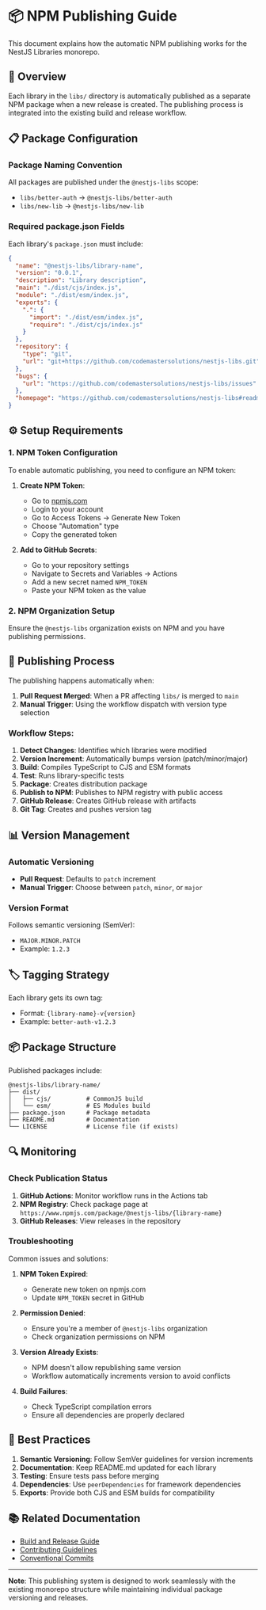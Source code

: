 # 📦 NPM Publishing Guide

This document explains how the automatic NPM publishing works for the NestJS Libraries monorepo.

## 🚀 Overview

Each library in the `libs/` directory is automatically published as a separate NPM package when a new release is created. The publishing process is integrated into the existing build and release workflow.

## 📋 Package Configuration

### Package Naming Convention
All packages are published under the `@nestjs-libs` scope:
- `libs/better-auth` → `@nestjs-libs/better-auth`
- `libs/new-lib` → `@nestjs-libs/new-lib`

### Required package.json Fields
Each library's `package.json` must include:

```json
{
  "name": "@nestjs-libs/library-name",
  "version": "0.0.1",
  "description": "Library description",
  "main": "./dist/cjs/index.js",
  "module": "./dist/esm/index.js",
  "exports": {
    ".": {
      "import": "./dist/esm/index.js",
      "require": "./dist/cjs/index.js"
    }
  },
  "repository": {
    "type": "git",
    "url": "git+https://github.com/codemastersolutions/nestjs-libs.git"
  },
  "bugs": {
    "url": "https://github.com/codemastersolutions/nestjs-libs/issues"
  },
  "homepage": "https://github.com/codemastersolutions/nestjs-libs#readme"
}
```

## ⚙️ Setup Requirements

### 1. NPM Token Configuration
To enable automatic publishing, you need to configure an NPM token:

1. **Create NPM Token**:
   - Go to [npmjs.com](https://www.npmjs.com/)
   - Login to your account
   - Go to Access Tokens → Generate New Token
   - Choose "Automation" type
   - Copy the generated token

2. **Add to GitHub Secrets**:
   - Go to your repository settings
   - Navigate to Secrets and Variables → Actions
   - Add a new secret named `NPM_TOKEN`
   - Paste your NPM token as the value

### 2. NPM Organization Setup
Ensure the `@nestjs-libs` organization exists on NPM and you have publishing permissions.

## 🔄 Publishing Process

The publishing happens automatically when:

1. **Pull Request Merged**: When a PR affecting `libs/` is merged to `main`
2. **Manual Trigger**: Using the workflow dispatch with version type selection

### Workflow Steps:
1. **Detect Changes**: Identifies which libraries were modified
2. **Version Increment**: Automatically bumps version (patch/minor/major)
3. **Build**: Compiles TypeScript to CJS and ESM formats
4. **Test**: Runs library-specific tests
5. **Package**: Creates distribution package
6. **Publish to NPM**: Publishes to NPM registry with public access
7. **GitHub Release**: Creates GitHub release with artifacts
8. **Git Tag**: Creates and pushes version tag

## 📊 Version Management

### Automatic Versioning
- **Pull Request**: Defaults to `patch` increment
- **Manual Trigger**: Choose between `patch`, `minor`, or `major`

### Version Format
Follows semantic versioning (SemVer):
- `MAJOR.MINOR.PATCH`
- Example: `1.2.3`

## 🏷️ Tagging Strategy

Each library gets its own tag:
- Format: `{library-name}-v{version}`
- Example: `better-auth-v1.2.3`

## 📦 Package Structure

Published packages include:
```
@nestjs-libs/library-name/
├── dist/
│   ├── cjs/          # CommonJS build
│   └── esm/          # ES Modules build
├── package.json      # Package metadata
├── README.md         # Documentation
└── LICENSE           # License file (if exists)
```

## 🔍 Monitoring

### Check Publication Status
1. **GitHub Actions**: Monitor workflow runs in the Actions tab
2. **NPM Registry**: Check package page at `https://www.npmjs.com/package/@nestjs-libs/{library-name}`
3. **GitHub Releases**: View releases in the repository

### Troubleshooting

Common issues and solutions:

1. **NPM Token Expired**:
   - Generate new token on npmjs.com
   - Update `NPM_TOKEN` secret in GitHub

2. **Permission Denied**:
   - Ensure you're a member of `@nestjs-libs` organization
   - Check organization permissions on NPM

3. **Version Already Exists**:
   - NPM doesn't allow republishing same version
   - Workflow automatically increments version to avoid conflicts

4. **Build Failures**:
   - Check TypeScript compilation errors
   - Ensure all dependencies are properly declared

## 🎯 Best Practices

1. **Semantic Versioning**: Follow SemVer guidelines for version increments
2. **Documentation**: Keep README.md updated for each library
3. **Testing**: Ensure tests pass before merging
4. **Dependencies**: Use `peerDependencies` for framework dependencies
5. **Exports**: Provide both CJS and ESM builds for compatibility

## 📚 Related Documentation

- [Build and Release Guide](./BUILD_AND_RELEASE.md)
- [Contributing Guidelines](../CONTRIBUTING.md)
- [Conventional Commits](./CONVENTIONAL_COMMITS.md)

---

**Note**: This publishing system is designed to work seamlessly with the existing monorepo structure while maintaining individual package versioning and releases.